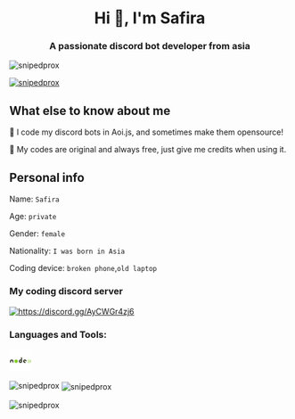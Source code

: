 <h1 align="center">Hi 👋, I'm Safira</h1>
<h3 align="center">A passionate discord bot developer from asia</h3>

<p align="left"> <img src="https://komarev.com/ghpvc/?username=snipedprox&label=Profile%20views&color=0e75b6&style=flat" alt="snipedprox" /> </p>

<p align="left"> <a href="https://github.com/ryo-ma/github-profile-trophy"><img src="https://github-profile-trophy.vercel.app/?username=snipedprox" alt="snipedprox" /></a> </p>

## What else to know about me
:hibiscus: I code my discord bots in Aoi.js, and sometimes make them opensource!

:herb: My codes are original and always free, just give me credits when using it.

## Personal info
Name: `Safira`

Age: `private`

Gender: `female`

Nationality: `I was born in Asia`

Coding device: `broken phone`,`old laptop`

<h3 align="left">My coding discord server</h3>
<p align="left">
<a href="https://discord.gg/https://discord.gg/AyCWGr4zj6" target="blank"><img align="center" src="https://raw.githubusercontent.com/rahuldkjain/github-profile-readme-generator/master/src/images/icons/Social/discord.svg" alt="https://discord.gg/AyCWGr4zj6" height="30" width="40" /></a>
</p>

<h3 align="left">Languages and Tools:</h3>
<p align="left"> <a href="https://nodejs.org" target="_blank" rel="noreferrer"> <img src="https://raw.githubusercontent.com/devicons/devicon/master/icons/nodejs/nodejs-original-wordmark.svg" alt="nodejs" width="40" height="40"/> </a> </p>

<p><img align="left" src="https://github-readme-stats.vercel.app/api/top-langs?username=snipedprox&show_icons=true&locale=en&layout=compact" alt="snipedprox" /></p>

<p>&nbsp;<img align="center" src="https://github-readme-stats.vercel.app/api?username=snipedprox&show_icons=true&locale=en" alt="snipedprox" /></p>

<p><img align="center" src="https://github-readme-streak-stats.herokuapp.com/?user=snipedprox&" alt="snipedprox" /></p>
